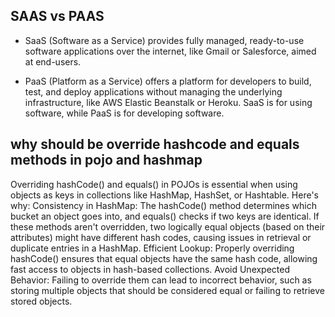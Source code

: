 ## SAAS vs PAAS

* SaaS (Software as a Service) provides fully managed,
ready-to-use software applications over the internet, 
like Gmail or Salesforce, aimed at end-users.

* PaaS (Platform as a Service) offers a platform for developers to build, test,
and deploy applications without managing the underlying infrastructure, 
like AWS Elastic Beanstalk or Heroku. SaaS is for using software, 
while PaaS is for developing software.

## why should be override hashcode and equals methods in pojo and hashmap
Overriding hashCode() and equals() in POJOs is essential when using objects as keys in collections like HashMap, HashSet, or Hashtable. Here's why:
Consistency in HashMap: The hashCode() method determines which bucket an object goes into, and equals() checks if two keys are identical. If these methods aren't overridden, two logically equal objects (based on their attributes) might have different hash codes, 
causing issues in retrieval or duplicate entries in a HashMap.
Efficient Lookup: Properly overriding hashCode() ensures that equal objects have the same hash code, allowing fast access to objects in hash-based collections.
Avoid Unexpected Behavior: Failing to override them can lead to incorrect behavior, such as storing multiple objects that should be considered equal or failing to retrieve stored objects.